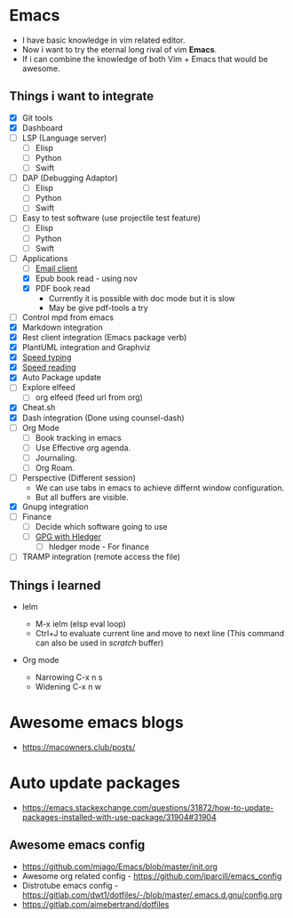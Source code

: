 # Emacs
- I have basic knowledge in vim related editor.
- Now i want to try the eternal long rival of vim **Emacs**.
- If i can combine the knowledge of both Vim + Emacs that would be awesome.

## Things i want to integrate
- [x] Git tools
- [x] Dashboard
- [ ] LSP (Language server)
  - [ ] Elisp
  - [ ] Python
  - [ ] Swift
- [ ] DAP (Debugging Adaptor)
  - [ ] Elisp
  - [ ] Python
  - [ ] Swift
- [ ] Easy to test software (use projectile test feature)
  - [ ] Elisp
  - [ ] Python
  - [ ] Swift
- [ ] Applications
  - [ ] [Email client](https://macowners.club/posts/email-emacs-mu4e-macos/)
  - [x] Epub book read - using nov
  - [x] PDF book read
    - Currently it is possible with doc mode but it is slow
    - May be give pdf-tools a try
- [ ] Control mpd from emacs
- [x] Markdown integration
- [x] Rest client integration (Emacs package verb)
- [x] PlantUML integration and Graphviz
- [x] [Speed typing](https://github.com/parkouss/speed-type)
- [x] [Speed reading](https://git.sr.ht/~iank/spray)
- [x] Auto Package update
- [ ] Explore elfeed
    - [ ] org elfeed (feed url from org)
- [x] Cheat.sh
- [x] Dash integration (Done using counsel-dash)
- [ ] Org Mode
    - [ ] Book tracking in emacs
    - [ ] Use Effective org agenda.
    - [ ] Journaling.
    - [ ] Org Roam.
- [ ] Perspective (Different session)
	- We can use tabs in emacs to achieve differnt window configuration.
	- But all buffers are visible.
- [x] Gnupg integration
- [ ] Finance
  - [ ] Decide which software going to use
  - [ ] [GPG with Hledger](https://pzel.name/2016/07/18/Encrypted-hledger-with-emacs-and-gnupg.html)
    - [ ] hledger mode - For finance
- [ ] TRAMP integration (remote access the file)

## Things i learned

- Ielm
  - M-x ielm (elsp eval loop)
  - Ctrl+J to evaluate current line and move to next line (This command can also be used in *scratch* buffer)

- Org mode
  - Narrowing C-x n s
  - Widening C-x n w

# Awesome emacs blogs
- https://macowners.club/posts/

# Auto update packages
- https://emacs.stackexchange.com/questions/31872/how-to-update-packages-installed-with-use-package/31904#31904

## Awesome emacs config
- https://github.com/mjago/Emacs/blob/master/init.org
- Awesome org related config - https://github.com/jparcill/emacs_config
- Distrotube emacs config - https://gitlab.com/dwt1/dotfiles/-/blob/master/.emacs.d.gnu/config.org
- https://gitlab.com/aimebertrand/dotfiles
